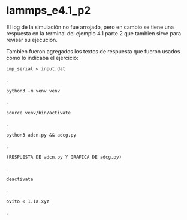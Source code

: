 # lammps_e4.1_p2
El log de la simulación no fue arrojado, pero en cambio se tiene una respuesta en la terminal del ejemplo 4.1 parte 2 que tambien sirve para revisar su ejecucion.

Tambien fueron agregados los textos de respuesta que fueron usados como lo indicaba el ejercicio: 

    Lmp_serial < input.dat
.
    
    python3 -m venv venv
.
    
    source venv/bin/activate
.
    
    python3 adcn.py && adcg.py
.
    
    (RESPUESTA DE adcn.py Y GRAFICA DE adcg.py)
.
    
    deactivate
.
    
    ovito < 1.1a.xyz
.
